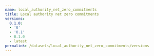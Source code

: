 ```yaml
---
name: local_authority_net_zero_commitments
title: Local authority net zero commitments
versions:
  0.1.0:
  - '0'
  - '0.1'
  - 0.1.0
  - latest
permalink: /datasets/local_authority_net_zero_commitments/versions
---
```

